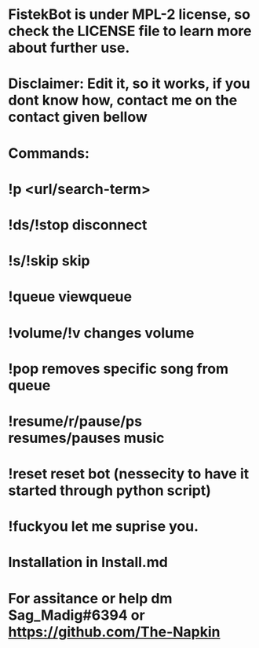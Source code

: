 # FistekBot is under MPL-2 license, so check the LICENSE file to learn more about further use.
# Disclaimer: Edit it, so it works, if you dont know how, contact me on the contact given bellow
# Commands:
# !p <url/search-term>
# !ds/!stop disconnect
# !s/!skip skip
# !queue viewqueue
# !volume/!v <value> changes volume
# !pop <songs posiotion in queue> removes specific song from queue
# !resume/r/pause/ps resumes/pauses music
# !reset reset bot (nessecity to have it started through python script)
# !fuckyou let me suprise you.
# Installation in Install.md 
# For assitance or help dm Sag_Madig#6394 or https://github.com/The-Napkin
